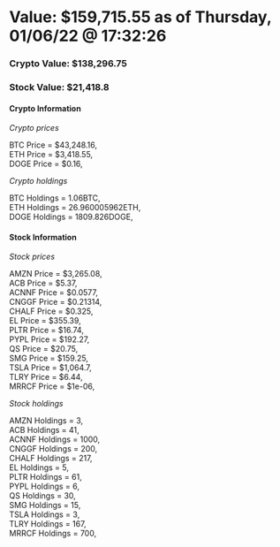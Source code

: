 # Value: $159,715.55 as of Thursday, 01/06/22 @ 17:32:26 

### Crypto Value: $138,296.75

### Stock Value: $21,418.8

#### Crypto Information 
*Crypto prices* 

BTC Price = $43,248.16,  
ETH Price = $3,418.55,  
DOGE Price = $0.16,  


*Crypto holdings* 

BTC Holdings = 1.06BTC,  
ETH Holdings = 26.960005962ETH,  
DOGE Holdings = 1809.826DOGE,  


#### Stock Information 

*Stock prices* 

AMZN Price = $3,265.08,  
ACB Price = $5.37,  
ACNNF Price = $0.0577,  
CNGGF Price = $0.21314,  
CHALF Price = $0.325,  
EL Price = $355.39,  
PLTR Price = $16.74,  
PYPL Price = $192.27,  
QS Price = $20.75,  
SMG Price = $159.25,  
TSLA Price = $1,064.7,  
TLRY Price = $6.44,  
MRRCF Price = $1e-06,  


*Stock holdings* 

AMZN Holdings = 3,  
ACB Holdings = 41,  
ACNNF Holdings = 1000,  
CNGGF Holdings = 200,  
CHALF Holdings = 217,  
EL Holdings = 5,  
PLTR Holdings = 61,  
PYPL Holdings = 6,  
QS Holdings = 30,  
SMG Holdings = 15,  
TSLA Holdings = 3,  
TLRY Holdings = 167,  
MRRCF Holdings = 700,  


